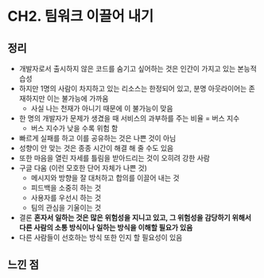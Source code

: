 # CH2. 팀워크 이끌어 내기

## 정리

- 개발자로서 출시하지 않은 코드를 숨기고 싶어하는 것은 인간이 가지고 있는 본능적 습성
- 하지만 1명의 사람이 차지하고 있는 리소스는 한정되어 있고, 분명 아웃라이어는 존재하지만 이는 불가능에 가까움
    - 사실 나는 천재가 아니기 때문에 이 불가능이 맞음
- 한 명의 개발자가 문제가 생겼을 때 서비스의 과부하를 주는 비율 = 버스 지수
    - 버스 지수가 낮을 수록 위험 함
- 빠르게 실패를 하고 이를 공유하는 것은 나쁜 것이 아님
- 성향이 안 맞는 것은 종종 시간이 해결 해 줄 수도 있음
- 또한 마음을 열린 자세를 틀림을 받아드리는 것이 오히려 강한 사람 
- 구글 다움 (이런 모호한 단어 자체가 나쁜 것)
    - 메시지와 방향을 잘 대처하고 합의를 이끌어 내는 것
    - 피드백을 소중히 하는 것
    - 사용자를 우선시 하는 것
    - 팀의 관심을 기울이는 것
- 결론 <b>혼자서 일하는 것은 많은 위험성을 지니고 있고, 그 위험성을 감당하기 위해서 다른 사람의 소통 방식이나 일하는 방식을 이해할 필요가 있음</b>
- 다른 사람들이 선호하는 방식 또한 인지 할 필요성이 있음

## 느낀 점